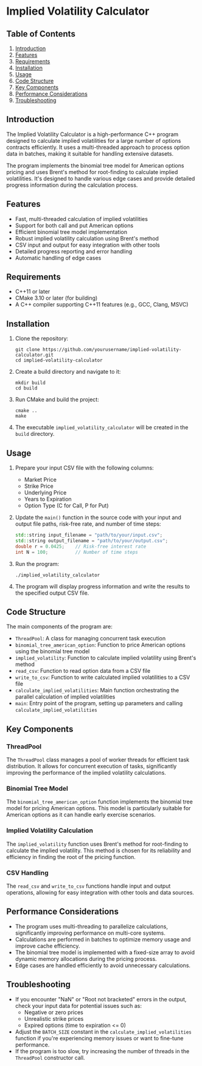 # Implied Volatility Calculator

## Table of Contents
1. [Introduction](#introduction)
2. [Features](#features)
3. [Requirements](#requirements)
4. [Installation](#installation)
5. [Usage](#usage)
6. [Code Structure](#code-structure)
7. [Key Components](#key-components)
8. [Performance Considerations](#performance-considerations)
9. [Troubleshooting](#troubleshooting)

## Introduction

The Implied Volatility Calculator is a high-performance C++ program designed to calculate implied volatilities for a large number of options contracts efficiently. It uses a multi-threaded approach to process option data in batches, making it suitable for handling extensive datasets.

The program implements the binomial tree model for American options pricing and uses Brent's method for root-finding to calculate implied volatilities. It's designed to handle various edge cases and provide detailed progress information during the calculation process.

## Features

- Fast, multi-threaded calculation of implied volatilities
- Support for both call and put American options
- Efficient binomial tree model implementation
- Robust implied volatility calculation using Brent's method
- CSV input and output for easy integration with other tools
- Detailed progress reporting and error handling
- Automatic handling of edge cases

## Requirements

- C++11 or later
- CMake 3.10 or later (for building)
- A C++ compiler supporting C++11 features (e.g., GCC, Clang, MSVC)

## Installation

1. Clone the repository:
   ```
   git clone https://github.com/yourusername/implied-volatility-calculator.git
   cd implied-volatility-calculator
   ```

2. Create a build directory and navigate to it:
   ```
   mkdir build
   cd build
   ```

3. Run CMake and build the project:
   ```
   cmake ..
   make
   ```

4. The executable `implied_volatility_calculator` will be created in the `build` directory.

## Usage

1. Prepare your input CSV file with the following columns:
   - Market Price
   - Strike Price
   - Underlying Price
   - Years to Expiration
   - Option Type (C for Call, P for Put)

2. Update the `main()` function in the source code with your input and output file paths, risk-free rate, and number of time steps:

   ```cpp
   std::string input_filename = "path/to/your/input.csv";
   std::string output_filename = "path/to/your/output.csv";
   double r = 0.0425;    // Risk-free interest rate
   int N = 100;          // Number of time steps
   ```

3. Run the program:
   ```
   ./implied_volatility_calculator
   ```

4. The program will display progress information and write the results to the specified output CSV file.

## Code Structure

The main components of the program are:

- `ThreadPool`: A class for managing concurrent task execution
- `binomial_tree_american_option`: Function to price American options using the binomial tree model
- `implied_volatility`: Function to calculate implied volatility using Brent's method
- `read_csv`: Function to read option data from a CSV file
- `write_to_csv`: Function to write calculated implied volatilities to a CSV file
- `calculate_implied_volatilities`: Main function orchestrating the parallel calculation of implied volatilities
- `main`: Entry point of the program, setting up parameters and calling `calculate_implied_volatilities`

## Key Components

### ThreadPool

The `ThreadPool` class manages a pool of worker threads for efficient task distribution. It allows for concurrent execution of tasks, significantly improving the performance of the implied volatility calculations.

### Binomial Tree Model

The `binomial_tree_american_option` function implements the binomial tree model for pricing American options. This model is particularly suitable for American options as it can handle early exercise scenarios.

### Implied Volatility Calculation

The `implied_volatility` function uses Brent's method for root-finding to calculate the implied volatility. This method is chosen for its reliability and efficiency in finding the root of the pricing function.

### CSV Handling

The `read_csv` and `write_to_csv` functions handle input and output operations, allowing for easy integration with other tools and data sources.

## Performance Considerations

- The program uses multi-threading to parallelize calculations, significantly improving performance on multi-core systems.
- Calculations are performed in batches to optimize memory usage and improve cache efficiency.
- The binomial tree model is implemented with a fixed-size array to avoid dynamic memory allocations during the pricing process.
- Edge cases are handled efficiently to avoid unnecessary calculations.

## Troubleshooting

- If you encounter "NaN" or "Root not bracketed" errors in the output, check your input data for potential issues such as:
  - Negative or zero prices
  - Unrealistic strike prices
  - Expired options (time to expiration <= 0)
- Adjust the `BATCH_SIZE` constant in the `calculate_implied_volatilities` function if you're experiencing memory issues or want to fine-tune performance.
- If the program is too slow, try increasing the number of threads in the `ThreadPool` constructor call.
